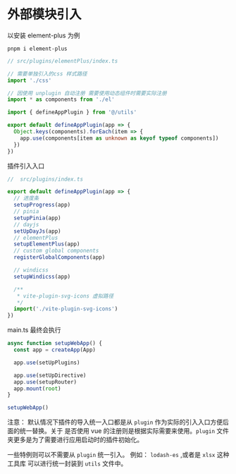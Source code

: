 # 外部模块引入

以安装 element-plus 为例

```shell
pnpm i element-plus

```

```ts
// src/plugins/elementPlus/index.ts

// 需要单独引入的css 样式路径
import './css'

// 因使用 unplugin 自动注册 需要使用动态组件时需要实际注册
import * as components from './el'

import { defineAppPlugin } from '@/utils'

export default defineAppPlugin(app => {
  Object.keys(components).forEach(item => {
    app.use(components[item as unknown as keyof typeof components])
  })
})
```

插件引入入口

```ts
//  src/plugins/index.ts

export default defineAppPlugin(app => {
  // 进度条
  setupProgress(app)
  // pinia
  setupPinia(app)
  // dayjs
  setUpDayJs(app)
  // elementPlus
  setupElementPlus(app)
  // custom global components
  registerGlobalComponents(app)

  // windicss
  setupWindicss(app)

  /**
   * vite-plugin-svg-icons 虚拟路径
   */
  import('./vite-plugin-svg-icons')
})
```

main.ts 最终会执行

```ts
async function setupWebApp() {
  const app = createApp(App)

  app.use(setUpPlugins)

  app.use(setUpDirective)
  app.use(setupRouter)
  app.mount(root)
}

setupWebApp()
```

注意： 默认情况下插件的导入统一入口都是从 `plugin` 作为实际的引入入口方便后面的统一替换。关于 是否使用 vue 的注册则是根据实际需要来使用。`plugin` 文件夹更多是为了需要进行应用启动时的插件初始化。

一些特例则可以不需要从 `plugin` 统一引入。
例如： `lodash-es` ,或者是 `xlsx` 这种工具库 可以进行统一封装到 `utils` 文件中。
